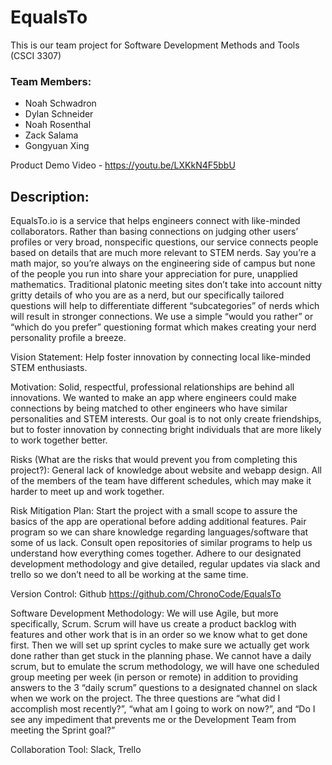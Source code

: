 # EqualsTo

This is our team project for Software Development Methods and Tools (CSCI 3307)

### Team Members: 
* Noah Schwadron
* Dylan Schneider
* Noah Rosenthal
* Zack Salama
* Gongyuan Xing 

Product Demo Video - https://youtu.be/LXKkN4F5bbU

## Description:

EqualsTo.io is a service that helps engineers connect with like-minded collaborators. Rather than basing connections on judging other users’ profiles or very broad, nonspecific questions, our service connects people based on details that are much more relevant to STEM nerds.
	Say you’re a math major, so you’re always on the engineering side of campus but none of the people you run into share your appreciation for pure, unapplied mathematics. Traditional platonic meeting sites don’t take into account nitty gritty details of who you are as a nerd, but our specifically tailored questions will help to differentiate different “subcategories” of nerds which will result in stronger connections.
	We use a simple “would you rather” or “which do you prefer” questioning format which makes creating your nerd personality profile a breeze.

Vision Statement: Help foster innovation by connecting local like-minded STEM enthusiasts.

Motivation: Solid, respectful, professional relationships are behind all innovations. We wanted to make an app where engineers could make connections by being matched to other engineers who have similar personalities and STEM interests. Our goal is to not only create friendships, but to foster innovation by connecting bright individuals that are more likely to work together better.

Risks (What are the risks that would prevent you from completing this project?): General lack of knowledge about website and webapp design. All of the members of the team have different schedules, which may make it harder to meet up and work together.

Risk Mitigation Plan: Start the project with a small scope to assure the basics of the app are operational before adding additional features. Pair program so we can share knowledge regarding languages/software that some of us lack. Consult open repositories of similar programs to help us understand how everything comes together. Adhere to our designated development methodology and give detailed, regular updates via slack and trello so we don’t need to all be working at the same time.

Version Control: Github https://github.com/ChronoCode/EqualsTo

Software Development Methodology: We will use Agile, but more specifically, Scrum. Scrum will have us create a product backlog with features and other work that is in an order so we know what to get done first. Then we will set up sprint cycles to make sure we actually get work done rather than get stuck in the planning phase. We cannot have a daily scrum, but to emulate the scrum methodology, we will have one scheduled group meeting per week (in person or remote) in addition to providing answers to the 3 “daily scrum” questions to a designated channel on slack when we work on the project. The three questions are “what did I accomplish most recently?”, “what am I going to work on now?”, and “Do I see any impediment that prevents me or the Development Team from meeting the Sprint goal?”

Collaboration Tool: Slack, Trello
